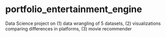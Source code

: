 # portfolio_entertainment_engine
Data Science project on (1) data wrangling of 5 datasets, (2) visualizations comparing differences in platforms, (3) movie recommender
